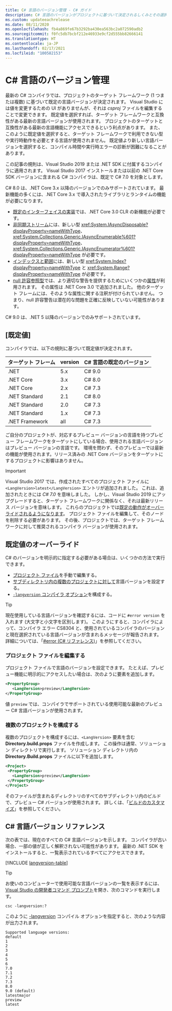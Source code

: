 ```yaml
---
title: C# 言語のバージョン管理 - C# ガイド
description: C# 言語のバージョンがプロジェクトに基づいて決定されるしくみとその選択の背後にある理由について説明します。 既定値を手動でオーバーライドする方法について説明します。
ms.custom: updateeachrelease
ms.date: 08/11/2020
ms.openlocfilehash: fb4a869fe67b3292ba430ea563bc2a072590adb2
ms.sourcegitcommit: f0fc5db7bcbf212e46933e9cf2d555bb82666141
ms.translationtype: HT
ms.contentlocale: ja-JP
ms.lasthandoff: 02/17/2021
ms.locfileid: "100582153"
---
```

# <a name="c-language-versioning"></a>C# 言語のバージョン管理

最新の C# コンパイラでは、プロジェクトのターゲット フレームワーク (1 つまたは複数) に基づいて既定の言語バージョンが決定されます。 Visual Studio には値を変更するための UI がありませんが、それは *csproj* ファイルを編集することで変更できます。 既定値を選択すれば、ターゲット フレームワークと互換性がある最新の言語バージョンが使用されます。 プロジェクトのターゲットと互換性がある最新の言語機能にアクセスできるという利点があります。 また、このように既定値を選択すると、ターゲット フレームワークで利用できない型や実行時動作を必要とする言語が使用されません。 既定値より新しい言語バージョンを選択すると、コンパイル時間や実行時エラーの診断が困難になることがあります。

この記事の規則は、Visual Studio 2019 または .NET SDK に付属するコンパイラに適用されます。 Visual Studio 2017 インストールまたは以前の .NET Core SDK バージョンに含まれる C# コンパイラは、既定で C# 7.0 を対象とします。

C# 8.0 は、.NET Core 3.x 以降のバージョンでのみサポートされています。 最新機能の多くには、.NET Core 3.x で導入されたライブラリとランタイムの機能が必要になります。

- [既定のインターフェイスの実装](../whats-new/csharp-8.md#default-interface-methods)では、.NET Core 3.0 CLR の新機能が必要です。
- [非同期ストリーム](../whats-new/csharp-8.md#asynchronous-streams)には、新しい型 <xref:System.IAsyncDisposable?displayProperty=nameWithType>、<xref:System.Collections.Generic.IAsyncEnumerable%601?displayProperty=nameWithType>、<xref:System.Collections.Generic.IAsyncEnumerator%601?displayProperty=nameWithType> が必要です。
- [インデックスと範囲](../whats-new/csharp-8.md#indices-and-ranges)には、新しい型 <xref:System.Index?displayProperty=nameWithType> と <xref:System.Range?displayProperty=nameWithType> が必要です。
- [null 許容参照型](../whats-new/csharp-8.md#nullable-reference-types)では、より適切な警告を提供するためにいくつかの[属性](attributes/nullable-analysis.md)が利用されます。 その属性は .NET Core 3.0 で追加されました。 他のターゲット フレームには、そのような属性に関する注釈が付けられていません。 つまり、null 許容警告は潜在的な問題を正確に反映していない可能性があります。

C# 9.0 は、.NET 5 以降のバージョンでのみサポートされています。

## <a name="defaults"></a>[既定値]

コンパイラでは、以下の規則に基づいて既定値が決定されます。

| ターゲット フレーム | version | C# 言語の既定のバージョン |
|------------------|---------|-----------------------------|
| .NET             | 5.x     | C# 9.0                      |
| .NET Core        | 3.x     | C# 8.0                      |
| .NET Core        | 2.x     | C# 7.3                      |
| .NET Standard    | 2.1     | C# 8.0                      |
| .NET Standard    | 2.0     | C# 7.3                      |
| .NET Standard    | 1.x     | C# 7.3                      |
| .NET Framework   | all     | C# 7.3                      |

ご自分のプロジェクトが、対応するプレビュー バージョンの言語を持つプレビュー フレームワークをターゲットにしている場合、使用される言語バージョンはプレビュー バージョンの言語です。 環境を問わず、そのプレビューでは最新の機能が使用されます。リリース済みの .NET Core バージョンをターゲットにするプロジェクトに影響はありません。

> [!IMPORTANT]
> Visual Studio 2017 では、作成されたすべてのプロジェクト ファイルに `<LangVersion>latest</LangVersion>` エントリが追加されました。 これは、追加されたときには *C# 7.0* を意味しました。 しかし、Visual Studio 2019 にアップグレードすると、ターゲット フレームワークに関係なく、それは最新リリース バージョンを意味します。 これらのプロジェクトでは[既定の動作がオーバーライドされるようになります](#override-a-default)。 プロジェクト ファイルを編集して、そのノードを削除する必要があります。 その後、プロジェクトでは、ターゲット フレームワークに対して推奨されるコンパイラ バージョンが使用されます。

## <a name="override-a-default"></a>既定値のオーバーライド

C# のバージョンを明示的に指定する必要がある場合は、いくつかの方法で実行できます。

- [プロジェクト ファイル](#edit-the-project-file)を手動で編集する。
- [サブディレクトリ内の複数のプロジェクトに対して](#configure-multiple-projects)言語バージョンを設定する。
- [`-langversion` コンパイラ オプション](compiler-options/langversion-compiler-option.md)を構成する。

> [!TIP]
> 現在使用している言語バージョンを確認するには、コードに `#error version` を入れます (大文字と小文字を区別します)。 このようにすると、コンパイラによって、コンパイラ エラー CS8304 と、使用されているコンパイラのバージョンと現在選択されている言語バージョンが含まれるメッセージが報告されます。 詳細については、「[#error (C# リファレンス)](preprocessor-directives/preprocessor-error.md)」を参照してください。

### <a name="edit-the-project-file"></a>プロジェクト ファイルを編集する

プロジェクト ファイルで言語のバージョンを設定できます。 たとえば、プレビュー機能に明示的にアクセスしたい場合は、次のように要素を追加します。

```xml
<PropertyGroup>
   <LangVersion>preview</LangVersion>
</PropertyGroup>
```

値 `preview` では、コンパイラでサポートされている使用可能な最新のプレビュー C# 言語バージョンが使用されます。

### <a name="configure-multiple-projects"></a>複数のプロジェクトを構成する

複数のプロジェクトを構成するには、`<LangVersion>` 要素を含む **Directory.build.props** ファイルを作成します。 この操作は通常、ソリューション ディレクトリで実行します。 ソリューション ディレクトリ内の **Directory.Build.props** ファイルに以下を追加します。

```xml
<Project>
 <PropertyGroup>
   <LangVersion>preview</LangVersion>
 </PropertyGroup>
</Project>
```

そのファイルが含まれるディレクトリのすべてのサブディレクトリ内のビルドで、プレビュー C# バージョンが使用されます。 詳しくは、「[ビルドのカスタマイズ](/visualstudio/msbuild/customize-your-build)」を参照してください。

## <a name="c-language-version-reference"></a>C# 言語バージョン リファレンス

次の表では、現在のすべての C# 言語バージョンを示します。 コンパイラが古い場合、一部の値が正しく解釈されない可能性があります。 最新の .NET SDK をインストールすると、一覧表示されているすべてにアクセスできます。

[!INCLUDE [langversion-table](includes/langversion-table.md)]

> [!TIP]
> お使いのコンピューターで使用可能な言語バージョンの一覧を表示するには、[Visual Studio の開発者コマンド プロンプト](../../framework/tools/developer-command-prompt-for-vs.md)を開き、次のコマンドを実行します。
>
> ```CMD
> csc -langversion:?
> ```
>
> このように [-langversion](compiler-options/langversion-compiler-option.md) コンパイル オプションを指定すると、次のような内容が出力されます。
>
> ```CMD
> Supported language versions:
> default
> 1
> 2
> 3
> 4
> 5
> 6
> 7.0
> 7.1
> 7.2
> 7.3
> 8.0
> 9.0 (default)
> latestmajor
> preview
> latest
> ```
